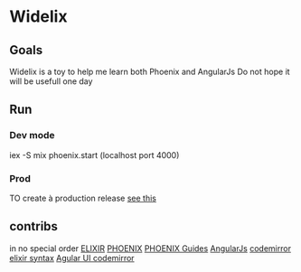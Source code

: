 # Widelix 

## Goals  
Widelix is a toy to help me learn both Phoenix and AngularJs
Do not hope it will be usefull one day 

## Run 
### Dev mode
iex -S mix phoenix.start (localhost port 4000)
### Prod 
TO create à production release [see this](https://github.com/lancehalvorsen/phoenix-guides/blob/master/K_deployment.md)


## contribs  
in no special order
[ELIXIR](http://elixir-lang.org/)
[PHOENIX](https://github.com/phoenixframework/phoenix)
[PHOENIX Guides](https://github.com/lancehalvorsen/phoenix-guides)
[AngularJs](https://angularjs.org/)
[codemirror elixir syntax](https://github.com/halohalospecial/codemirror-elixir-mode)
[Agular UI codemirror](https://github.com/angular-ui/ui-codemirror)



